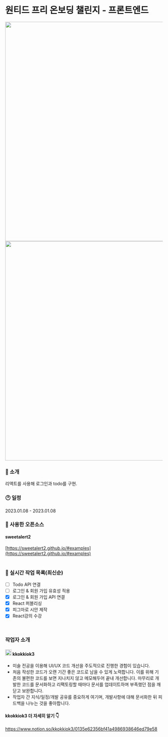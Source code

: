 # 원티드 프리 온보딩 챌린지 - 프론트엔드
<img src="https://user-images.githubusercontent.com/84312457/211199768-04860dd6-5c72-41bb-91b9-f59235aaed94.png" width="700"/>
<img src="https://user-images.githubusercontent.com/84312457/211199928-4a29babc-f130-4fb3-be33-d764cc42d246.png" width="700"/>
<br>

### 💬 소개
리액트를 사용해 로그인과 todo를 구현.
<br>

### 🕐 일정
2023.01.08 - 2023.01.08
<br>

### 🎁 사용한 오픈소스
#### sweetalert2 
[https://sweetalert2.github.io/#examples](https://sweetalert2.github.io/#examples)  
<br>

### 📜 실시간 작업 목록(최신순)
- [ ] Todo API 연결
- [ ] 로그인 & 회원 가입 유효성 적용
- [x] 로그인 & 회원 가입 API 연결
- [x] React 퍼블리싱
- [x] 피그마로 시안 제작
- [x] React강의 수강
<br>

### 작업자 소개
#### <img src="https://user-images.githubusercontent.com/84312457/211200499-87d4689f-3348-4d74-9fa2-0847e083d5f2.png" width="20" height="20"/> kkokkiok3
- 미술 전공을 이용해 UI/UX 코드 개선을 주도적으로 진행한 경험이 있습니다.
- 처음 작성한 코드가 오랜 기간 좋은 코드로 남을 수 있게 노력합니다. 이를 위해 기존의 불편한 코드를 보면 지나치지 않고 메모해두어 끝내 개선합니다. 마무리로 개발한 코드를 문서화하고 리팩토링할 때마다 문서를 업데이트하며 부족했던 점을 깨닫고 보완합니다.
- 작업자 간 지식/일정/개발 공유를 중요하게 여기며, 개발사항에 대해 문서화한 뒤 피드백을 나누는 것을 좋아합니다.

#### kkokkiok3 더 자세히 알기 👇
https://www.notion.so/kkokkiok3/0135e62356bf41a4986938646ed79e58
